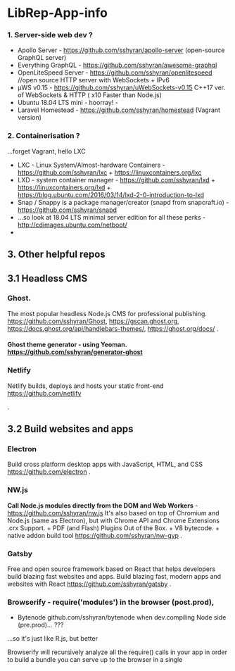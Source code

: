 # LibRep-App-info

### 1. Server-side web dev ? 

* Apollo Server - https://github.com/sshyran/apollo-server (open-source GraphQL server) 
* Everything GraphQL -  https://github.com/sshyran/awesome-graphql
* OpenLiteSpeed Server - https://github.com/sshyran/openlitespeed   //open source HTTP server with WebSockets + IPv6
* µWS v0.15 - https://github.com/sshyran/uWebSockets-v0.15  C++17 ver. of WebSockets & HTTP ( x10 Faster than Node.js)
* Ubuntu 18.04 LTS mini - hoorray! - 
* Laravel Homestead - https://github.com/sshyran/homestead (Vagrant version) 


### 2. Containerisation ?  
...forget Vagrant, hello LXC

* LXC - Linux System/Almost-hardware Containers - https://github.com/sshyran/lxc + https://linuxcontainers.org/lxc
* LXD - system container manager - https://github.com/sshyran/lxd + https://linuxcontainers.org/lxd + https://blog.ubuntu.com/2016/03/14/lxd-2-0-introduction-to-lxd
* Snap / Snappy is a package manager/creator (snapd from snapcraft.io) - https://github.com/sshyran/snapd
* ...so look at 18.04 LTS minimal server edition for all these perks - http://cdimages.ubuntu.com/netboot/
*



## 3. Other helpful repos  

## 3.1 Headless CMS

### Ghost. 
The most popular headless Node.js CMS for professional publishing. https://github.com/sshyran/Ghost, https://gscan.ghost.org, https://docs.ghost.org/api/handlebars-themes/, https://ghost.org/docs/ .

#### Ghost theme generator - using Yeoman. https://github.com/sshyran/generator-ghost

### Netlify
Netlify builds, deploys and hosts your static front-end
https://github.com/netlify

.

## 3.2 Build websites and apps

### Electron 
Build cross platform desktop apps with JavaScript, HTML, and CSS https://github.com/electron .

### NW.js
**Call Node.js modules directly from the DOM and Web Workers** - https://github.com/sshyran/nw.js
It's also based on top of Chromium and Node.js (same as Electron), but with Chrome API and Chrome Extensions .crx Support. + PDF (and Flash) Plugins Out of the Box. + V8 bytecode. + native addon build tool https://github.com/sshyran/nw-gyp .

### Gatsby 
Free and open source framework based on React that helps developers build blazing fast websites and apps. Build blazing fast, modern apps and websites with React https://github.com/sshyran/gatsby .

### Browserify - require('modules') in the browser (post.prod), 
+ Bytenode github.com/sshyran/bytenode when dev.compiling Node side (pre.prod)... ???

...so it's just like R.js, but better

Browserify will recursively analyze all the require() calls in your app in order to build a bundle you can serve up to the browser in a single <script> tag. So you can use a node-style require() to organize/shrinkwrap your browser code, and even load modules installed by 'npm install' https://github.com/sshyran/browserify .


### Lerna - Managing JavaScript projects with multiple packages. 
Lerna is a tool that optimizes the workflow around managing multi-package repositories with git and npm.

Splitting up large codebases into separate independently versioned packages is extremely useful for code sharing. However, making changes across many repositories is messy and difficult to track, and testing across repositories gets complicated really fast https://github.com/sshyran/lerna .


## IDE

### CodeSandbox
Online IDE, Application & code editor, tailored for web application development https://github.com/sshyran/codesandbox-client .

### StackBlitz - Online IDE
Your local env, now in the browser https://github.com/sshyran/stackblitz-core .









=============================================================================

Emm ...uh, Accounting under Linux ? Are you sure ?!...


Openbravo... vs redmine

Fork of OpenBravo POS v2.30.2 - https://github.com/sshyran/OpenBravoPOS_2.30.2

1Cv77 on win + local net multilogin via...


p.s. - look here, this man rocks https://github.com/chentsulin



https://github.com/sshyran/storybook

https://github.com/sshyran/parsedown-party

https://wordpress.org/plugins/better-search-replace/

https://wordpress.org/plugins/wp-migrate-db/

https://wppusher.com/features



